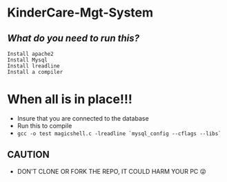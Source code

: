 # KinderCare-Mgt-System
## ***What do you need to run this?***
```
Install apache2
Install Mysql
Install lreadline
Install a compiler
```
# When all is in place!!!
- Insure that you are connected to the database
- Run this to compile
- ```gcc -o test magicshell.c -lreadline `mysql_config --cflags --libs` ```
## CAUTION
- DON'T CLONE OR FORK THE REPO, IT COULD HARM YOUR PC 😜
